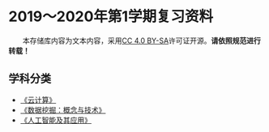 # 2019～2020年第1学期复习资料

&emsp;&emsp;本存储库内容为文本内容，采用[CC 4.0 BY-SA](https://choosealicense.com/licenses/cc-by-sa-4.0/)许可证开源。**请依照规范进行转载！**

## 学科分类

- [《云计算》](Cloud_Computing/)
- [《数据挖掘：概念与技术》](Data_Mining/)
- [《人工智能及其应用》](Artifical_Intelligence/)
